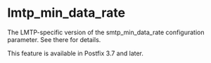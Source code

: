 # lmtp_min_data_rate 

 The LMTP-specific version of the smtp_min_data_rate configuration
parameter. See there for details. 

 This feature is available in Postfix 3.7 and later. 


